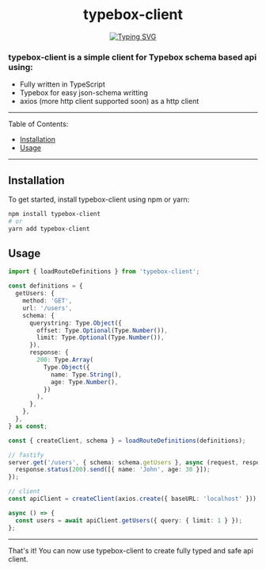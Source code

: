 <h1 align="center">typebox-client</h1>
<p align="center"><a href="https://git.io/typing-svg"><img src="https://readme-typing-svg.demolab.com?font=Fira+Code&size=18&duration=2000&pause=2000&center=true&width=540&height=80&lines=First+class+api+client+for+fastify." alt="Typing SVG" /></a></p>

### typebox-client is a simple client for Typebox schema based api using:

- Fully written in TypeScript
- Typebox for easy json-schema writting
- axios (more http client supported soon) as a http client

---

Table of Contents:

- [Installation](#installation)
- [Usage](#usage)

---

## Installation

To get started, install typebox-client using npm or yarn:

```sh
npm install typebox-client
# or
yarn add typebox-client
```

## Usage

```typescript
import { loadRouteDefinitions } from 'typebox-client';

const definitions = {
  getUsers: {
    method: 'GET',
    url: '/users',
    schema: {
      querystring: Type.Object({
        offset: Type.Optional(Type.Number()),
        limit: Type.Optional(Type.Number()),
      }),
      response: {
        200: Type.Array(
          Type.Object({
            name: Type.String(),
            age: Type.Number(),
          })
        ),
      },
    },
  },
} as const;

const { createClient, schema } = loadRouteDefinitions(definitions);

// fastify
server.get('/users', { schema: schema.getUsers }, async (request, response) => {
  response.status(200).send([{ name: 'John', age: 30 }]);
});

// client
const apiClient = createClient(axios.create({ baseURL: 'localhost' }));

async () => {
  const users = await apiClient.getUsers({ query: { limit: 1 } });
};
```

---

That's it! You can now use typebox-client to create fully typed and safe api client.
